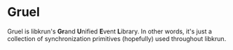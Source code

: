 # Gruel

Gruel is libkrun's **Gr**and **U**nified **E**vent **L**ibrary. In other words, it's just a collection of synchronization primitives (hopefully) used throughout libkrun.

